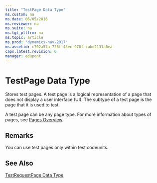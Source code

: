 ```yaml
---
title: "TestPage Data Type"
ms.custom: na
ms.date: 06/05/2016
ms.reviewer: na
ms.suite: na
ms.tgt_pltfrm: na
ms.topic: article
ms.prod: "dynamics-nav-2017"
ms.assetid: c702a57a-726f-43ec-978f-cabd2131a0ea
caps.latest.revision: 6
manager: edupont
---
```

# TestPage Data Type
Stores test pages. A test page is a logical representation of a page that does not display a user interface \(UI\). The subtype of a test page is the page that it is used to test.  
  
 A test page can be any page type. For more information about types of pages, see [Pages Overview](Pages-Overview.md).  
  
## Remarks  
 You can use test pages only within test codeunits.  
  
## See Also  
 [TestRequestPage Data Type](TestRequestPage-Data-Type.md)